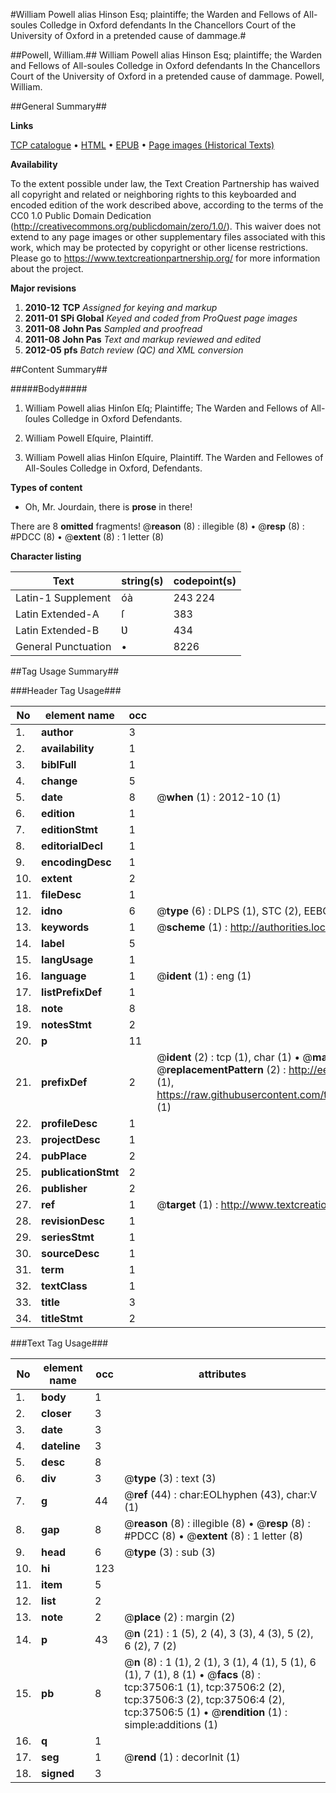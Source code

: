 #William Powell alias Hinson Esq; plaintiffe; the Warden and Fellows of All-soules Colledge in Oxford defendants In the Chancellors Court of the University of Oxford in a pretended cause of dammage.#

##Powell, William.##
William Powell alias Hinson Esq; plaintiffe; the Warden and Fellows of All-soules Colledge in Oxford defendants In the Chancellors Court of the University of Oxford in a pretended cause of dammage.
Powell, William.

##General Summary##

**Links**

[TCP catalogue](http://www.ota.ox.ac.uk/tcp/)  • 
[HTML](http://tei.it.ox.ac.uk/tcp/Texts-HTML/free/A55/A55583.html)  • 
[EPUB](http://tei.it.ox.ac.uk/tcp/Texts-EPUB/free/A55/A55583.epub) • 
[Page images (Historical Texts)](https://historicaltexts.jisc.ac.uk/eebo-99833031e)

**Availability**

To the extent possible under law, the Text Creation Partnership has waived all copyright and related or neighboring rights to this keyboarded and encoded edition of the work described above, according to the terms of the CC0 1.0 Public Domain Dedication (http://creativecommons.org/publicdomain/zero/1.0/). This waiver does not extend to any page images or other supplementary files associated with this work, which may be protected by copyright or other license restrictions. Please go to https://www.textcreationpartnership.org/ for more information about the project.

**Major revisions**

1. __2010-12__ __TCP__ *Assigned for keying and markup*
1. __2011-01__ __SPi Global__ *Keyed and coded from ProQuest page images*
1. __2011-08__ __John Pas__ *Sampled and proofread*
1. __2011-08__ __John Pas__ *Text and markup reviewed and edited*
1. __2012-05__ __pfs__ *Batch review (QC) and XML conversion*

##Content Summary##

#####Body#####

1. William Powell alias Hinſon Eſq; Plaintiffe; The Warden and Fellows of All-ſoules Colledge in Oxford Defendants.

1. William Powell Eſquire, Plaintiff.

1. William Powell alias Hinſon Eſquire, Plaintiff. The Warden and Fellowes of All-Soules Colledge in Oxford, Defendants.

**Types of content**

  * Oh, Mr. Jourdain, there is **prose** in there!

There are 8 **omitted** fragments! 
 @__reason__ (8) : illegible (8)  •  @__resp__ (8) : #PDCC (8)  •  @__extent__ (8) : 1 letter (8)

**Character listing**


|Text|string(s)|codepoint(s)|
|---|---|---|
|Latin-1 Supplement|óà|243 224|
|Latin Extended-A|ſ|383|
|Latin Extended-B|Ʋ|434|
|General Punctuation|•|8226|

##Tag Usage Summary##

###Header Tag Usage###

|No|element name|occ|attributes|
|---|---|---|---|
|1.|__author__|3||
|2.|__availability__|1||
|3.|__biblFull__|1||
|4.|__change__|5||
|5.|__date__|8| @__when__ (1) : 2012-10 (1)|
|6.|__edition__|1||
|7.|__editionStmt__|1||
|8.|__editorialDecl__|1||
|9.|__encodingDesc__|1||
|10.|__extent__|2||
|11.|__fileDesc__|1||
|12.|__idno__|6| @__type__ (6) : DLPS (1), STC (2), EEBO-CITATION (1), PROQUEST (1), VID (1)|
|13.|__keywords__|1| @__scheme__ (1) : http://authorities.loc.gov/ (1)|
|14.|__label__|5||
|15.|__langUsage__|1||
|16.|__language__|1| @__ident__ (1) : eng (1)|
|17.|__listPrefixDef__|1||
|18.|__note__|8||
|19.|__notesStmt__|2||
|20.|__p__|11||
|21.|__prefixDef__|2| @__ident__ (2) : tcp (1), char (1)  •  @__matchPattern__ (2) : ([0-9\-]+):([0-9IVX]+) (1), (.+) (1)  •  @__replacementPattern__ (2) : http://eebo.chadwyck.com/downloadtiff?vid=$1&page=$2 (1), https://raw.githubusercontent.com/textcreationpartnership/Texts/master/tcpchars.xml#$1 (1)|
|22.|__profileDesc__|1||
|23.|__projectDesc__|1||
|24.|__pubPlace__|2||
|25.|__publicationStmt__|2||
|26.|__publisher__|2||
|27.|__ref__|1| @__target__ (1) : http://www.textcreationpartnership.org/docs/. (1)|
|28.|__revisionDesc__|1||
|29.|__seriesStmt__|1||
|30.|__sourceDesc__|1||
|31.|__term__|1||
|32.|__textClass__|1||
|33.|__title__|3||
|34.|__titleStmt__|2||


###Text Tag Usage###

|No|element name|occ|attributes|
|---|---|---|---|
|1.|__body__|1||
|2.|__closer__|3||
|3.|__date__|3||
|4.|__dateline__|3||
|5.|__desc__|8||
|6.|__div__|3| @__type__ (3) : text (3)|
|7.|__g__|44| @__ref__ (44) : char:EOLhyphen (43), char:V (1)|
|8.|__gap__|8| @__reason__ (8) : illegible (8)  •  @__resp__ (8) : #PDCC (8)  •  @__extent__ (8) : 1 letter (8)|
|9.|__head__|6| @__type__ (3) : sub (3)|
|10.|__hi__|123||
|11.|__item__|5||
|12.|__list__|2||
|13.|__note__|2| @__place__ (2) : margin (2)|
|14.|__p__|43| @__n__ (21) : 1 (5), 2 (4), 3 (3), 4 (3), 5 (2), 6 (2), 7 (2)|
|15.|__pb__|8| @__n__ (8) : 1 (1), 2 (1), 3 (1), 4 (1), 5 (1), 6 (1), 7 (1), 8 (1)  •  @__facs__ (8) : tcp:37506:1 (1), tcp:37506:2 (2), tcp:37506:3 (2), tcp:37506:4 (2), tcp:37506:5 (1)  •  @__rendition__ (1) : simple:additions (1)|
|16.|__q__|1||
|17.|__seg__|1| @__rend__ (1) : decorInit (1)|
|18.|__signed__|3||
